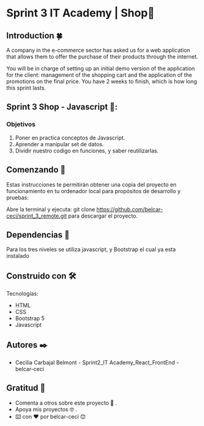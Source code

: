 # Sprint 3 IT Academy | Shop📌

## Introduction 🍀

A company in the e-commerce sector has asked us for a web application that allows them to offer the purchase of their products through the internet.

You will be in charge of setting up an initial demo version of the application for the client: management of the shopping cart and the application of the promotions on the final price. You have 2 weeks to finish, which is how long this sprint lasts.

## Sprint 3 Shop - Javascript 🔩:

### Objetivos 

  1. Poner en practica conceptos de Javascript.
  2. Aprender a manipular set de datos.
  3. Dividir nuestro codigo en funciones, y saber reutilizarlas.

## Comenzando 🚀
Estas instrucciones te permitirán obtener una copia del proyecto en funcionamiento en tu ordenador local para propósitos de desarrollo y pruebas:

Abre la terminal y ejecuta: git clone https://github.com/belcar-ceci/sprint_3_remote.git para descargar el proyecto.
## Dependencias 🔧
Para los tres niveles se utiliza javascript, y Bootstrap el cual ya esta instalado

## Construido con 🛠️
Tecnologías:

* HTML
* CSS
* Bootstrap 5
* Javascript

## Autores ✒️

* Cecilia Carbajal Belmont - Sprint2_IT Academy_React_FrontEnd - belcar-ceci
## Gratitud 🎁
* Comenta a otros sobre este proyecto 📢 .
* Apoya mis proyectos 🤓 .
* ⌨️ con ❤️ por belcar-ceci 😊



